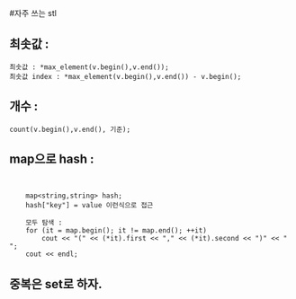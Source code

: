 #자주 쓰는 stl

## 최솟값 :
```
최솟값 : *max_element(v.begin(),v.end());
최솟값 index : *max_element(v.begin(),v.end()) - v.begin();
```

## 개수 :
```
count(v.begin(),v.end(), 기준);
```

## map으로 hash :
```


    map<string,string> hash;
    hash["key"] = value 이런식으로 접근

    모두 탐색 :
    for (it = map.begin(); it != map.end(); ++it)
        cout << "(" << (*it).first << "," << (*it).second << ")" << " ";
    cout << endl;
```

## 중복은 set로 하자.